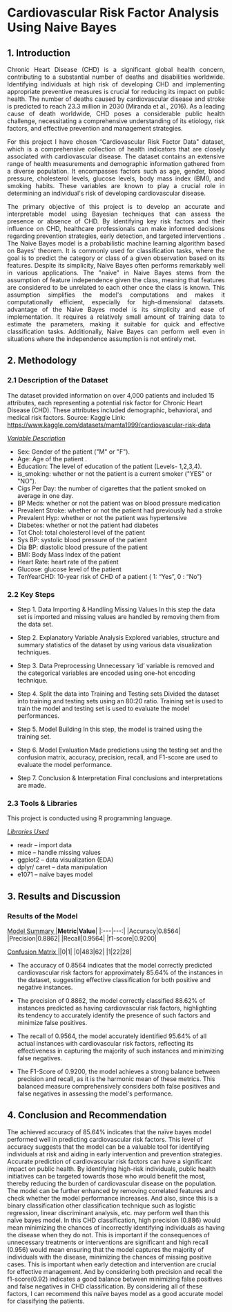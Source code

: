 # Cardiovascular Risk Factor Analysis Using Naive Bayes

## 1. Introduction
<div align = "justify"> 
<p> Chronic Heart Disease (CHD) is a significant global health concern, contributing to a substantial number of deaths and disabilities worldwide. Identifying individuals at high risk of developing CHD and implementing appropriate preventive measures is crucial for reducing its impact on public health. The number of deaths caused by cardiovascular disease and stroke is predicted to reach 23.3 million in 2030 (Miranda et al., 2016). As a leading cause of death worldwide, CHD poses a considerable public health challenge, necessitating a comprehensive understanding of its etiology, risk factors, and effective prevention and management strategies. </p>

<p> For this project I have chosen “Cardiovascular Risk Factor Data" dataset, which is a comprehensive collection of health indicators that are closely associated with cardiovascular disease. The dataset contains an extensive range of health measurements and demographic information gathered from a diverse population. It encompasses factors such as age, gender, blood pressure, cholesterol levels, glucose levels, body mass index (BMI), and smoking habits. These variables are known to play a crucial role in determining an individual's risk of developing cardiovascular disease. </p>

<p> The primary objective of this project is to develop an accurate and interpretable model using Bayesian techniques that can assess the presence or absence of CHD. By identifying key risk factors and their influence on CHD, healthcare professionals can make informed decisions regarding prevention strategies, early detection, and targeted interventions .
The Naive Bayes model is a probabilistic machine learning algorithm based on Bayes' theorem. It is commonly used for classification tasks, where the goal is to predict the category or class of a given observation based on its features. Despite its simplicity, Naive Bayes often performs remarkably well in various applications. The "naive" in Naive Bayes stems from the assumption of feature independence given the class, meaning that features are considered to be unrelated to each other once the class is known. This assumption simplifies the model's computations and makes it computationally efficient, especially for high-dimensional datasets. advantage of the Naive Bayes model is its simplicity and ease of implementation. It requires a relatively small amount of training data to estimate the parameters, making it suitable for quick and effective classification tasks. Additionally, Naive Bayes can perform well even in situations where the independence assumption is not entirely met. </p>

</div>

## 2. Methodology

### 2.1 Description of the Dataset
The dataset provided information on over 4,000 patients and included 15 attributes, each representing a potential risk factor for Chronic Heart Disease (CHD). These attributes included demographic, behavioral, and medical risk factors.
Source: Kaggle
Link: https://www.kaggle.com/datasets/mamta1999/cardiovascular-risk-data

<ins> *Variable Description* </ins>
- Sex: Gender of the patient ("M" or "F").
- Age: Age of the patient .
- Education: The level of education of the patient (Levels- 1,2,3,4).
- is_smoking: whether or not the patient is a current smoker ("YES" or "NO").
- Cigs Per Day: the number of cigarettes that the patient smoked on average in one day.
- BP Meds: whether or not the patient was on blood pressure medication
- Prevalent Stroke: whether or not the patient had previously had a stroke
- Prevalent Hyp: whether or not the patient was hypertensive
- Diabetes: whether or not the patient had diabetes
- Tot Chol: total cholesterol level of the patient
- Sys BP: systolic blood pressure of the patient
- Dia BP: diastolic blood pressure of the patient
- BMI: Body Mass Index of the patient
- Heart Rate: heart rate of the patient
- Glucose: glucose level of the patient
- TenYearCHD: 10-year risk of CHD of a patient ( 1: “Yes”, 0 : “No”)

### 2.2 Key Steps
- Step 1. Data Importing & Handling Missing Values
          In this step the data set is imported and missing values are handled by removing them from the data set.

- Step 2. Explanatory Variable Analysis
          Explored variables, structure and summary statistics of the dataset by using various data visualization techniques.

- Step 3. Data Preprocessing
          Unnecessary ‘id’ variable is removed and the categorical variables are encoded using one-hot encoding technique.

- Step 4. Split the data into Training and Testing sets
          Divided the dataset into training and testing sets using an 80:20 ratio. Training set is used to train the model and testing set is used to evaluate the model performances.

- Step 5. Model Building
          In this step, the model is trained using the training set.

- Step 6. Model Evaluation
          Made predictions using the testing set and the confusion matrix, accuracy, precision, recall, and F1-score are used to evaluate the model performance.

- Step 7. Conclusion & Interpretation
          Final conclusions and interpretations are made.

### 2.3 Tools & Libraries

This project is conducted using R programming language.

<ins> *Libraries Used* </ins>
- readr – import data
- mice – handle missing values
- ggplot2 – data visualization (EDA)
- dplyr/ caret – data manipulation
- e1071 – naïve bayes model

## 3. Results and Discussion

### Results of the Model

<ins> Model Summary </ins>
|**Metric**|**Value**|
|:---|---:|
|Accuracy|0.8564|
|Precision|0.8862|
|Recall|0.9564|
|f1-score|0.9200|

<ins> Confusion Matrix </ins>
||0|1|
|0|483|62|
|1|22|28|

- The accuracy of 0.8564 indicates that the model correctly predicted cardiovascular risk factors for approximately 85.64% of   the instances in the dataset, suggesting effective classification for both positive and negative instances.

- The precision of 0.8862, the model correctly classified 88.62% of instances predicted as having cardiovascular risk factors, highlighting its tendency to accurately identify the presence of such factors and minimize false positives.

- The recall of 0.9564, the model accurately identified 95.64% of all actual instances with cardiovascular risk factors, reflecting its effectiveness in capturing the majority of such instances and minimizing false negatives.

- The F1-Score of 0.9200, the model achieves a strong balance between precision and recall, as it is the harmonic mean of these metrics. This balanced measure comprehensively considers both false positives and false negatives in assessing the model's performance.

## 4. Conclusion and Recommendation

The achieved accuracy of 85.64% indicates that the naïve bayes model performed well in predicting cardiovascular risk factors. This level of accuracy suggests that the model can be a valuable tool for identifying individuals at risk and aiding in early intervention and prevention strategies.
Accurate prediction of cardiovascular risk factors can have a significant impact on public health. By identifying high-risk individuals, public health initiatives can be targeted towards those who would benefit the most, thereby reducing the burden of cardiovascular disease on the population. The model can be further enhanced by removing correlated features and check whether the model performance increases. And also, since this is a binary classification other classification technique such as logistic regression, linear discriminant analysis, etc. may perform well than this naïve bayes model.
In this CHD classification, high precision (0.886) would mean minimizing the chances of incorrectly identifying individuals as having the disease when they do not. This is important if the consequences of unnecessary treatments or interventions are significant and high recall (0.956) would mean ensuring that the model captures the majority of individuals with the disease, minimizing the chances of missing positive cases. This is important when early detection and intervention are crucial for effective management. And by considering both precision and recall the f1-score(0.92) indicates a good balance between minimizing false positives and false negatives in CHD classification. By considering all of these factors, I can recommend this naïve bayes model as a good accurate model for classifying the patients.